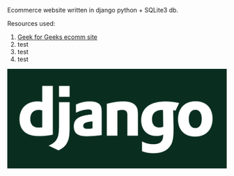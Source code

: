 Ecommerce website written in django python + SQLite3 db.

Resources used:

1. [Geek for Geeks ecomm site](https://www.geeksforgeeks.org/e-commerce-website-using-django/)
2. test
3. test
4. test

![djangologo](images/djangologo.png)